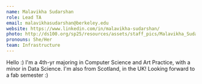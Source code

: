 ```yaml
---
name: Malavikha Sudarshan
role: Lead TA
email: malavikhasudarshan@berkeley.edu 
website: https://www.linkedin.com/in/malavikha-sudarshan/ 
photo: http://ds100.org/sp25/resources/assets/staff_pics/Malavikha_Sudarshan.jpg
pronouns: She/Her
team: Infrastructure
---
```

Hello :) I'm a 4th-yr majoring in Computer Science and Art Practice, with a minor in Data Science. I'm also from Scotland, in the UK! Looking forward to a fab semester :)